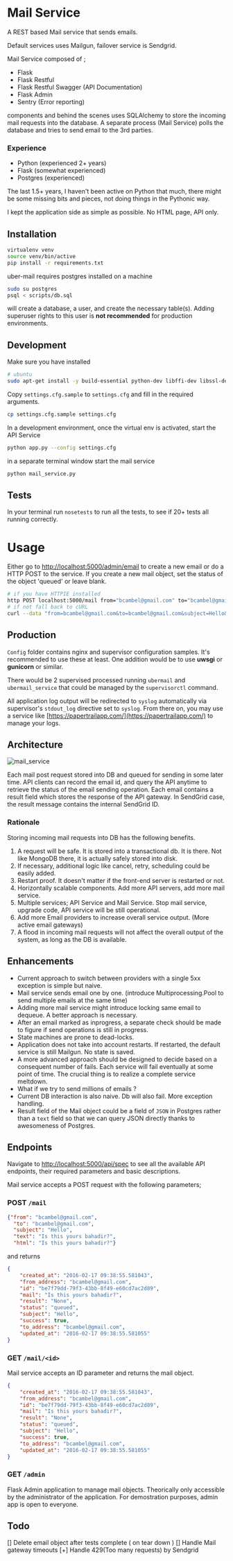 # Mail Service

A REST based Mail service that sends emails.

Default services uses Mailgun, failover service is Sendgrid.

Mail Service composed of ;

- Flask
- Flask Restful
- Flask Restful Swagger (API Documentation)
- Flask Admin
- Sentry (Error reporting)

components and behind the scenes uses SQLAlchemy to store the incoming mail requests into the database. A separate process (Mail Service) polls the database and tries to send email to the 3rd parties.

### Experience

- Python (experienced 2+ years)
- Flask (somewhat experienced)
- Postgres (experienced)

The last 1.5+ years, I haven't been active on Python that much, there might be some missing bits and pieces, not doing things in the Pythonic way.

I kept the application side as simple as possible. No HTML page, API only.

## Installation

```bash
virtualenv venv
source venv/bin/active
pip install -r requirements.txt
```

uber-mail requires postgres installed on a machine

```bash
sudo su postgres
psql < scripts/db.sql
```
will create a database, a user, and create the necessary table(s). Adding superuser rights to this user is **not recommended** for production environments.

## Development

Make sure you have installed

```bash
# ubuntu
sudo apt-get install -y build-essential python-dev libffi-dev libssl-dev libgdbm-dev libpq-dev
```

Copy ```settings.cfg.sample``` to ```settings.cfg``` and fill in the required arguments.

```bash
cp settings.cfg.sample settings.cfg
```

In a development environment, once the virtual env is activated, start the API Service

```bash
python app.py --config settings.cfg
```
in a separate terminal window start the mail service

 ```bash
python mail_service.py
 ```

## Tests

In your terminal run ```nosetests``` to run all the tests, to see if 20+ tests all running correctly.


# Usage

Either go to [http://localhost:5000/admin/email](http://localhost:5000/admin/email) to create a new email or do a HTTP POST to the service. If you create a new mail object, set the status of the object 'queued' or leave blank.

```bash
# if you have HTTPIE installed
http POST localhost:5000/mail from="bcambel@gmail.com" to="bcambel@gmail.com" subject="Hello" text="This email will be sent via a Mail gateway" --form
# if not fall back to cURL
curl --data "from=bcambel@gmail.com&to=bcambel@gmail.com&subject=Hello&text=This email will be sent via a Mail gateway" localhost:5000/mail
```

## Production

```Config``` folder contains nginx and supervisor configuration samples. It's recommended to use these at least. One addition would be to use **uwsgi** or **gunicorn** or similar.

There would be 2 supervised processed running ```ubermail``` and ```ubermail_service``` that could be managed by the ```supervisorctl``` command.

All application log output will be redirected to ```syslog``` automatically via supervisor's ```stdout_log``` directive set to ```syslog```. From there on, you may use a service like [https://papertrailapp.com/](https://papertrailapp.com/) to manage your logs.

## Architecture

![mail_service](https://cloud.githubusercontent.com/assets/144385/13109081/73411c14-d577-11e5-891b-bd66c277823b.png)

Each mail post request stored into DB and queued for sending in some later time. API clients can record the email id, and query the API anytime to retrieve the status of the email sending operation. Each email contains a result field which stores the response of the API gateway. In SendGrid case, the result message contains the internal SendGrid ID.

### Rationale

Storing incoming mail requests into DB has the following benefits.

1. A request will be safe. It is stored into a transactional db. It is there. Not like MongoDB there, it is actually safely stored into disk.
2. If necessary, additional logic like cancel, retry, scheduling could be easily added.
3. Restart proof. It doesn't matter if the front-end server is restarted or not.
4. Horizontally scalable components. Add more API servers, add more mail service.
5. Multiple services; API Service and Mail Service. Stop mail service, upgrade code, API service will be still operational.
6. Add more Email providers to increase overall service output. (More active email gateways)
7. A flood in incoming mail requests will not affect the overall output of the system, as long as the DB is available.


## Enhancements

- Current approach to switch between providers with a single 5xx exception is simple but naive.
- Mail service sends email one by one. (introduce Multiprocessing.Pool to send multiple emails at the same time)
- Adding more mail service might introduce locking same email to dequeue. A better approach is necessary.
- After an email marked as inprogress, a separate check should be made to figure if send operations is still in progress.
- State machines are prone to dead-locks.
- Application does not take into account restarts. If restarted, the default service is still Mailgun. No state is saved.
- A more advanced approach should be designed to decide based on a consequent number of fails. Each service will fail eventually at some point of time. The crucial thing is to realize a complete service meltdown.
- What if we try to send millions of emails ?
- Current DB interaction is also naive. Db will also fail. More exception handling.
- Result field of the Mail object could be a field of ```JSON``` in Postgres rather than a ```text``` field so that we can query JSON directly thanks to awesomeness of Postgres.

## Endpoints

Navigate to [http://localhost:5000/api/spec](http://localhost:5000/api/spec) to see all the available API endpoints, their required parameters and basic descriptions.

Mail service accepts a POST request with the following parameters;

### POST ```/mail```

```json
{"from": "bcambel@gmail.com",
  "to": "bcambel@gmail.com",
  "subject": "Hello",
  "text": "Is this yours bahadir?",
  "html": "Is this yours bahadir?"}
```

and returns

```json
{
    "created_at": "2016-02-17 09:38:55.581043",
    "from_address": "bcambel@gmail.com",
    "id": "be7f79dd-79f3-43bb-8f49-e60cd7ac2d89",
    "mail": "Is this yours bahadir?",
    "result": "None",
    "status": "queued",
    "subject": "Hello",
    "success": true,
    "to_address": "bcambel@gmail.com",
    "updated_at": "2016-02-17 09:38:55.581055"
}

```

### GET ```/mail/<id>```

Mail service accepts an ID parameter and returns the mail object.


```json
{
    "created_at": "2016-02-17 09:38:55.581043",
    "from_address": "bcambel@gmail.com",
    "id": "be7f79dd-79f3-43bb-8f49-e60cd7ac2d89",
    "mail": "Is this yours bahadir?",
    "result": "None",
    "status": "queued",
    "subject": "Hello",
    "success": true,
    "to_address": "bcambel@gmail.com",
    "updated_at": "2016-02-17 09:38:55.581055"
}

```

### GET ```/admin```

Flask Admin application to manage mail objects. Theorically only accessible by the administrator of the application. For demostration purposes, admin app is open to everyone.

## Todo

[] Delete email object after tests complete ( on tear down )
[] Handle Mail gateway timeouts
[+] Handle 429(Too many requests) by Sendgrid

